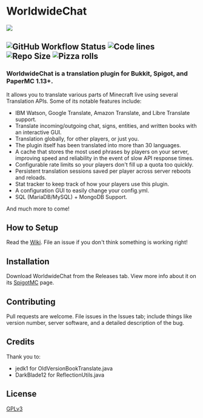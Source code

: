 # WorldwideChat 
![](https://github.com/BadSkater0729/WorldwideChat/blob/main/resources/Banner.png)
## ![GitHub Workflow Status](https://img.shields.io/github/actions/workflow/status/BadSkater0729/WorldwideChat/build-latest-worldwidechat-commit-main-branch.yml?style=for-the-badge) ![Code lines](https://img.shields.io/tokei/lines/github/BadSkater0729/WorldwideChat?style=for-the-badge) ![Repo Size](https://img.shields.io/github/repo-size/BadSkater0729/WorldwideChat?style=for-the-badge) ![Pizza rolls](https://img.shields.io/badge/Mom%20brought%20pizza%20rolls-That's%20awesome-brightgreen?style=for-the-badge)
### WorldwideChat is a translation plugin for Bukkit, Spigot, and PaperMC 1.13+.
It allows you to translate various parts of Minecraft live using several Translation APIs.
Some of its notable features include:
- IBM Watson, Google Translate, Amazon Translate, and Libre Translate support.
- Translate incoming/outgoing chat, signs, entities, and written books with an interactive GUI.
- Translation globally, for other players, or just you.
- The plugin itself has been translated into more than 30 languages.
- A cache that stores the most used phrases by players on your server, improving speed and reliability in the event of slow API response times.
- Configurable rate limits so your players don't fill up a quota too quickly.
- Persistent translation sessions saved per player across server reboots and reloads.
- Stat tracker to keep track of how your players use this plugin.
- A configuration GUI to easily change your config.yml.
- SQL (MariaDB/MySQL) + MongoDB Support.

And much more to come! 

## How to Setup
Read the [Wiki](https://github.com/BadSkater0729/WorldwideChat/wiki). File an issue if you don't think something is working right!

## Installation
Download WorldwideChat from the Releases tab. View more info about it on its [SpigotMC](https://www.spigotmc.org/resources/worldwidechat.89910/) page.

## Contributing
Pull requests are welcome. File issues in the Issues tab; include things like version number, server software, and a detailed description of the bug.

## Credits
Thank you to:
- jedk1 for OldVersionBookTranslate.java
- DarkBlade12 for ReflectionUtils.java

## License
[GPLv3](https://choosealicense.com/licenses/gpl-3.0/)
